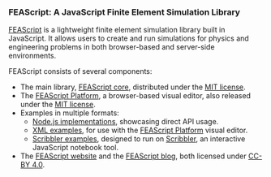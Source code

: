 ### FEAScript: A JavaScript Finite Element Simulation Library

<a href="https://feascript.com/" target="_blank">FEAScript</a> is a lightweight finite element simulation library built in JavaScript. It allows users to create and run simulations for physics and engineering problems in both browser-based and server-side environments.

FEAScript consists of several components:

- The main library, [FEAScript core](https://github.com/FEAScript/FEAScript), distributed under the [MIT license](https://github.com/FEAScript/FEAScript-core/blob/main/LICENSE).
- The [FEAScript Platform](https://github.com/FEAScript/FEAScript-platform), a browser-based visual editor, also released under the [MIT license](https://github.com/FEAScript/FEAScript-platform/blob/main/LICENSE).
- Examples in multiple formats:
  - [Node.js implementations](https://github.com/FEAScript/FEAScript-core/tree/main/examples), showcasing direct API usage.
  - [XML examples](https://github.com/FEAScript/FEAScript-platform/tree/main/examples), for use with the [FEAScript Platform](https://platform.feascript.com/) visual editor.
  - [Scribbler examples](https://github.com/nikoscham/FEAScript-Scribbler-examples), designed to run on [Scribbler](https://scribbler.live/), an interactive JavaScript notebook tool.
- The [FEAScript website](https://github.com/FEAScript/FEAScript-website) and the [FEAScript blog](https://github.com/FEAScript/FEAScript-blog), both licensed under [CC-BY 4.0](https://github.com/FEAScript/FEAScript-website/blob/main/LICENSE).
